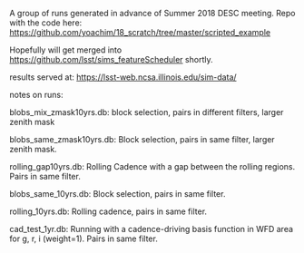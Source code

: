 A group of runs generated in advance of Summer 2018 DESC meeting. Repo with the code here:
https://github.com/yoachim/18_scratch/tree/master/scripted_example

Hopefully will get merged into https://github.com/lsst/sims_featureScheduler shortly.

results served at: https://lsst-web.ncsa.illinois.edu/sim-data/


notes on runs:

blobs_mix_zmask10yrs.db: block selection, pairs in different filters, larger zenith mask  

blobs_same_zmask10yrs.db: Block selection, pairs in same filter, larger zenith mask.

rolling_gap10yrs.db: Rolling Cadence with a gap between the rolling regions. Pairs in same filter.

blobs_same_10yrs.db:  Block selection, pairs in same filter. 

rolling_10yrs.db: Rolling cadence, pairs in same filter.

cad_test_1yr.db: Running with a cadence-driving basis function in WFD area for g, r, i (weight=1). Pairs in same filter.